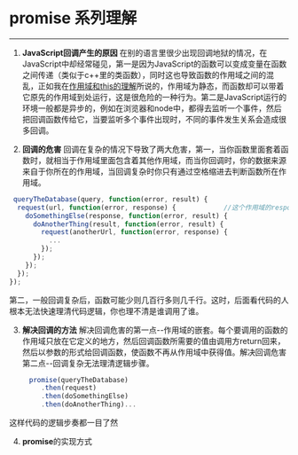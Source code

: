#  promise 系列理解 #

------

1.  **JavaScript回调产生的原因**
    在别的语言里很少出现回调地狱的情况，在JavaScript中却经常碰见，第一是因为JavaScript的函数可以变成变量在函数之间传递（类似于c++里的类函数），同时这也导致函数的作用域之间的混乱，正如我在[作用域和this的理解](https://github.com/northka/accumulation/blob/master/%E4%B8%AA%E4%BA%BA%E6%80%BB%E7%BB%93/js%20%E4%BD%9C%E7%94%A8%E5%9F%9F%E5%92%8Cthis%E7%9A%84%E7%90%86%E8%A7%A3.md)所说的，作用域为静态，而函数却可以带着它原先的作用域到处运行，这是很危险的一种行为。第二是JavaScript运行的环境一般都是异步的，例如在浏览器和node中，都得去监听一个事件，然后把回调函数传给它，当要监听多个事件出现时，不同的事件发生关系会造成很多回调。

2.  **回调的危害**
   回调在复杂的情况下导致了两大危害，第一，当你函数里面套着函数时，就相当于作用域里面包含着其他作用域，而当你回调时，你的数据来源来自于你所在的作用域，当回调复杂时你只有通过空格缩进去判断函数所在作用域。
```javascript
 queryTheDatabase(query, function(error, result) { 
  request(url, function(error, response) {            //这个作用域的response在回调函数
    doSomethingElse(response, function(error, result) {
      doAnotherThing(result, function(error, result) {
        request(anotherUrl, function(error, response) {
          ...
        });
      });
    });
  });
});
```
   第二，一般回调复杂后，函数可能少则几百行多则几千行。这时，后面看代码的人根本无法快速理清代码逻辑，你也理不清是谁调用了谁。

3. **解决回调的方法**
   解决回调危害的第一点--作用域的嵌套。每个要调用的函数的作用域只放在它定义的地方，然后回调函数所需要的值由调用方return回来，然后以参数的形式给回调函数，使函数不再从作用域中获得值。解决回调危害第二点--回调复杂无法理清逻辑步骤。
```javascript
     promise(queryTheDatabase)
        .then(request)
        .then(doSomethingElse)
        .then(doAnotherThing)...
```
这样代码的逻辑步奏都一目了然

4. **promise**的实现方式

